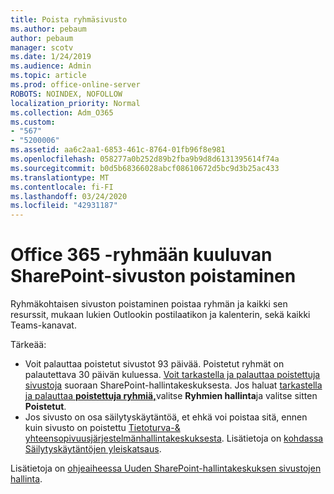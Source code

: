 ```yaml
---
title: Poista ryhmäsivusto
ms.author: pebaum
author: pebaum
manager: scotv
ms.date: 1/24/2019
ms.audience: Admin
ms.topic: article
ms.prod: office-online-server
ROBOTS: NOINDEX, NOFOLLOW
localization_priority: Normal
ms.collection: Adm_O365
ms.custom:
- "567"
- "5200006"
ms.assetid: aa6c2aa1-6853-461c-8764-01fb96f8e981
ms.openlocfilehash: 058277a0b252d89b2fba9b9d8d6131395614f74a
ms.sourcegitcommit: b0d5b68366028abcf08610672d5bc9d3b25ac433
ms.translationtype: MT
ms.contentlocale: fi-FI
ms.lasthandoff: 03/24/2020
ms.locfileid: "42931187"
---
```

# <a name="delete-a-sharepoint-site-that-belongs-to-an-office-365-group"></a>Office 365 -ryhmään kuuluvan SharePoint-sivuston poistaminen

Ryhmäkohtaisen sivuston poistaminen poistaa ryhmän ja kaikki sen resurssit, mukaan lukien Outlookin postilaatikon ja kalenterin, sekä kaikki Teams-kanavat.
  
Tärkeää:

- Voit palauttaa poistetut sivustot 93 päivää. Poistetut ryhmät on palautettava 30 päivän kuluessa. [Voit tarkastella ja palauttaa poistettuja sivustoja](https://admin.microsoft.com/sharepoint?page=recyclebin&modern=true) suoraan SharePoint-hallintakeskuksesta. Jos haluat [tarkastella ja palauttaa **poistettuja ryhmiä,**](https://outlook.office.com/people/group/deleted)valitse **Ryhmien hallinta**ja valitse sitten **Poistetut**.
- Jos sivusto on osa säilytyskäytäntöä, et ehkä voi poistaa sitä, ennen kuin sivusto on poistettu [Tietoturva-& yhteensopivuusjärjestelmänhallintakeskuksesta](https://protection.office.com/?rfr=AdminCenter#/retention). Lisätietoja on [kohdassa Säilytyskäytäntöjen yleiskatsaus](https://docs.microsoft.com/office365/securitycompliance/retention-policies#content-in-onedrive-accounts-and-sharepoint-sites).
  
Lisätietoja on [ohjeaiheessa Uuden SharePoint-hallintakeskuksen sivustojen hallinta](https://docs.microsoft.com/sharepoint/manage-sites-in-new-admin-center).
